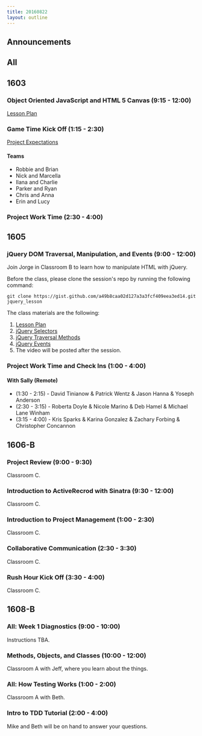 ```yaml
---
title: 20160822
layout: outline
---
```


## Announcements

## All

## 1603

### Object Oriented JavaScript and HTML 5 Canvas (9:15 - 12:00)

[Lesson Plan](https://github.com/mdn/advanced-js-fundamentals-ck/blob/gh-pages/tutorials/03-object-oriented-javascript/03-canvas-and-object-oriented-javascript.md)

### Game Time Kick Off (1:15 - 2:30)

[Project Expectations](https://github.com/turingschool/lesson_plans/blob/master/ruby_04-apis_and_scalability/gametime_project.markdown)

#### Teams

- Robbie and Brian
- Nick and Marcella
- Ilana and Charlie
- Parker and Ryan
- Chris and Anna
- Erin and Lucy

### Project Work Time (2:30 - 4:00)


## 1605

### jQuery DOM Traversal, Manipulation, and Events (9:00 - 12:00)

Join Jorge in Classroom B to learn how to manipulate HTML with jQuery.

Before the class, please clone the session's repo by running the following command:

```
git clone https://gist.github.com/a49b8caa02d127a3a3fcf409eea3ed14.git jquery_lesson
```

The class materials are the following:

1. [Lesson Plan](https://github.com/turingschool/lesson_plans/blob/master/ruby_03-professional_rails_applications/jquery_dom_traversal_and_manipulation.md)
2. [jQuery Selectors](http://api.jquery.com/category/selectors/attribute-selectors/)
3. [jQuery Traversal Methods](http://api.jquery.com/category/traversing/tree-traversal/)
4. [jQuery Events](http://api.jquery.com/category/events/)
5. The video will be posted after the session.

### Project Work Time and Check Ins (1:00 - 4:00)

#### With Sally (Remote)

* (1:30 - 2:15) - David Tinianow & Patrick Wentz & Jason Hanna & Yoseph Anderson
* (2:30 - 3:15) - Roberta Doyle & Nicole Marino & Deb Hamel & Michael Lane Winham
* (3:15 - 4:00) - Kris Sparks & Karina Gonzalez & Zachary Forbing & Christopher Concannon

## 1606-B

### Project Review (9:00 - 9:30)

Classroom C.

### Introduction to ActiveRecrod with Sinatra (9:30 - 12:00)

Classroom C.

### Introduction to Project Management (1:00 - 2:30)

Classroom C.

### Collaborative Communication (2:30 - 3:30)

Classroom C.

### Rush Hour Kick Off (3:30 - 4:00)

Classroom C.


## 1608-B

### All: Week 1 Diagnostics (9:00 - 10:00)

Instructions TBA.

### Methods, Objects, and Classes (10:00 - 12:00)

Classroom A with Jeff, where you learn about the things.

### All: How Testing Works (1:00 - 2:00)

Classroom A with Beth.

### Intro to TDD Tutorial (2:00 - 4:00)

Mike and Beth will be on hand to answer your questions.
